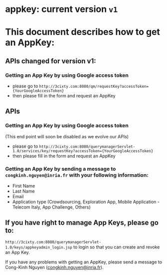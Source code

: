 appkey: current version `v1`
======

# This document describes how to get an AppKey:

## APIs changed for version v1:

### Getting an App Key by using Google access token

- please go to `http://3cixty.com:8080/qm/requestKey?accessToken={YourGoogleAccessToken}` 
- then please fill in the form and request an AppKey

## APIs

### Getting an App Key by using Google access token 
 (This end point will soon be disabled as we evolve our APIs)
- please go to `http://3cixty.com:8080/querymanagerServlet-1.0/services/key/requestKey?accessToken={YourGoogleAccessToken}` 
- then please fill in the form and request an AppKey

### Getting an App Key by sending a message to `congkinh.nguyen@inria.fr` with your following information:
- First Name
- Last Name
- Email
- Application type (Crowdsourcing, Exploration App, Mobile Application - Telecom Italy, App Challenge, Others)

## If you have right to manage App Keys, please go to:
`http://3cixty.com:8080/querymanagerServlet-1.0/keys/appkeyadmin_login.jsp` to login so that you can create and revoke an App Key.

If you have any problems with getting an AppKey, please send a message to Cong-Kinh Nguyen (congkinh.nguyen@inria.fr).



